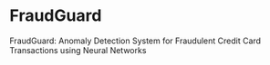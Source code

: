 # FraudGuard
FraudGuard: Anomaly Detection System for Fraudulent Credit Card Transactions using Neural Networks
